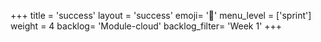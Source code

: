 +++
title = 'success'
layout = 'success'
emoji= '📝'
menu_level = ['sprint']
weight = 4
backlog= 'Module-cloud'
backlog_filter= 'Week 1'
+++


